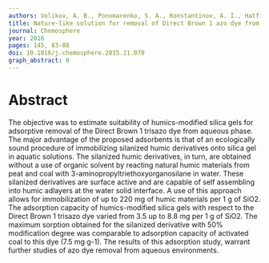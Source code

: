 ```yaml
---
authors: Volikov, A. B., Ponomarenko, S. A., Konstantinov, A. I., Hatfield, K., Perminova, I. V.
title: Nature-like solution for removal of Direct Brown 1 azo dye from aqueous phase using humics-modified silica gel
journal: Chemosphere
year: 2016
pages: 145, 83-88
doi: 10.1016/j.chemosphere.2015.11.070
graph_abstract: 0
---
```


# Abstract 

 The objective was to estimate suitability of humics-modified silica gels for adsorptive removal of the Direct Brown 1 trisazo dye from aqueous phase. The major advantage of the proposed adsorbents is that of an ecologically sound procedure of  immobilizing silanized humic derivatives onto silica gel in aquatic solutions. The silanized humic derivatives, in turn, are obtained without a use of organic solvent by reacting natural humic materials from peat and coal with 3-aminopropyltriethoxyorganosilane in water. These silanized derivatives are surface active and are capable of self assembling into humic adlayers at the water solid interface. A use of this approach allows for immobilization of up to 220 mg of humic materials per 1 g of SiO2. The adsorption capacity of humics-modified silica gels with respect to the Direct Brown 1 trisazo dye varied from 3.5 up to 8.8 mg per 1 g of SiO2. The maximum sorption obtained for the silanized derivative with 50\% modification degree was comparable to adsorption capacity of activated coal to this dye (7.5 mg∙g-1). The results of this adsorption study, warrant further studies of azo dye removal from aqueous environments.
